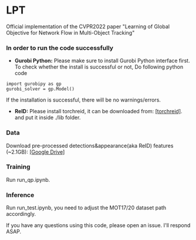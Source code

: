 # LPT
Official implementation of the CVPR2022 paper "Learning of Global Objective for Network Flow in Multi-Object Tracking"

### In order to run the code successfully
- **Gurobi Python:**
Please make sure to install Gurobi Python interface first. 
To check whether the install is successful or not, Do following python code

```shell script
import gurobipy as gp
gurobi_solver = gp.Model()
```

If the installation is successful, there will be no warnings/errors.

- **ReID:**
Please install torchreid, it can be downloaded from: [\[torchreid\]](https://github.com/KaiyangZhou/deep-person-reid). and put it inside ./lib folder.

### Data
Download pre-processed detections&appearance(aka ReID) features (~2.1GB): [\[Google Drive\]](https://drive.google.com/drive/folders/1GdpxkEevzdDC04k5AATgrxhrwp3MIS-A?usp=sharing)

### Training
Run run_qp.ipynb.

### Inference
Run run_test.ipynb, you need to adjust the MOT17/20 dataset path accordingly.

If you have any questions using this code, please open an issue. I'll respond ASAP.
